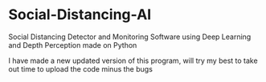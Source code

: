 # Social-Distancing-AI
Social Distancing Detector and Monitoring Software using Deep Learning and Depth Perception made on Python

I have made a new updated version of this program, will try my best to take out time to upload the code minus the bugs
